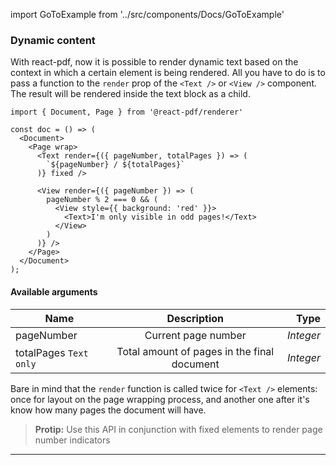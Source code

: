 import GoToExample from '../src/components/Docs/GoToExample'

### Dynamic content

With react-pdf, now it is possible to render dynamic text based on the context in which a certain element is being rendered. All you have to do is to pass a function to the `render` prop of the `<Text />` or `<View />` component. The result will be rendered inside the text block as a child.

```
import { Document, Page } from '@react-pdf/renderer'

const doc = () => (
  <Document>
    <Page wrap>
      <Text render={({ pageNumber, totalPages }) => (
        `${pageNumber} / ${totalPages}`
      )} fixed />

      <View render={({ pageNumber }) => (
        pageNumber % 2 === 0 && (
          <View style={{ background: 'red' }}>
            <Text>I'm only visible in odd pages!</Text>
          </View>
        )
      )} />
    </Page>
  </Document>
);
```

#### Available arguments

| Name                   |                 Description                 |      Type |
| ---------------------- | :-----------------------------------------: | --------: |
| pageNumber             |             Current page number             | _Integer_ |
| totalPages `Text only` | Total amount of pages in the final document | _Integer_ |

Bare in mind that the `render` function is called twice for `<Text />` elements: once for layout on the page wrapping process, and another one after it's know how many pages the document will have.

> **Protip:** Use this API in conjunction with fixed elements to render page number indicators

<GoToExample name="page-numbers" />

---
